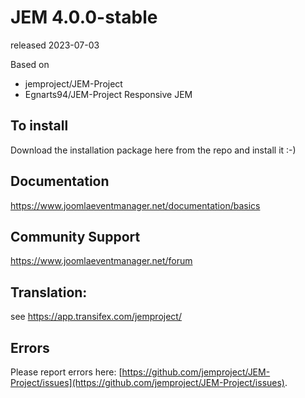 # JEM 4.0.0-stable
released 2023-07-03

Based on
- jemproject/JEM-Project
- Egnarts94/JEM-Project Responsive JEM

## To install
Download the installation package here from the repo and install it :-)  

## Documentation
https://www.joomlaeventmanager.net/documentation/basics

## Community Support
https://www.joomlaeventmanager.net/forum

## Translation:
see https://app.transifex.com/jemproject/

## Errors
Please report errors here: [https://github.com/jemproject/JEM-Project/issues](https://github.com/jemproject/JEM-Project/issues).

